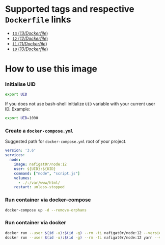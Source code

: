 # Supported tags and respective `Dockerfile` links
-	[`13` (*13/Dockerfile*)](https://github.com/nafigator/docker-library/blob/master/node/13/Dockerfile)
-	[`12` (*12/Dockerfile*)](https://github.com/nafigator/docker-library/blob/master/node/12/Dockerfile)
-	[`11` (*11/Dockerfile*)](https://github.com/nafigator/docker-library/blob/master/node/11/Dockerfile)
-	[`10` (*10/Dockerfile*)](https://github.com/nafigator/docker-library/blob/master/node/10/Dockerfile)

# How to use this image
### Initialise UID
```bash
export UID
```
If you does not use bash-shell initialize `UID` variable with your current user ID. Example:
```bash
export UID=1000
```

### Create a `docker-compose.yml`

Suggested path for `docker-compose.yml` root of your project.
```yaml
version: '3.6'
services:
  node:
    image: nafigat0r/node:12
    user: ${UID}:${UID}
    command: ["node", "script.js"]
    volumes:
      - ./:/var/www/html/
    restart: unless-stopped
```
### Run container via docker-compose
```bash
docker-compose up -d --remove-orphans
```

### Run container via docker
```bash
docker run --user $(id -u):$(id -g) --rm -ti nafigat0r/node:12 --version
docker run --user $(id -u):$(id -g) --rm -ti nafigat0r/node:12 yarn --version
```
